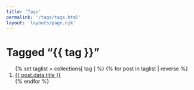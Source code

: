 ```yaml
---
title: 'Tags'
permalink: '/tags/tags.html'
layout: 'layouts/page.njk'
---
```


<h1>Tagged “{{ tag }}”</h1>

<ol>
{% set taglist = collections[ tag ] %}
{% for post in taglist | reverse %}
  <li><a href="{{ post.url | url }}">{{ post.data.title }}</a></li>
{% endfor %}
</ol>